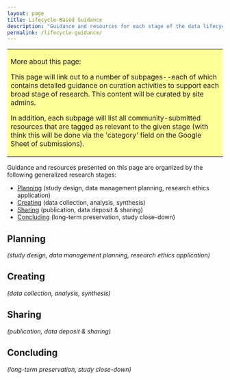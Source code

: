 ```yaml
---
layout: page
title: Lifecycle-Based Guidance
description: "Guidance and resources for each stage of the data lifecycle."
permalink: /lifecycle-guidance/
---
```


<table style="background-color: #ffff99;">
<tbody>
<tr>
<td>
<p><span>More about this page:</span></p>
<p>This page will link out to a number of subpages--each of which contains detailed guidance on curation activities to support each broad stage of research. This content will be curated by site admins. </p>
<p>In addition, each subpage will list all community-submitted resources that are tagged as relevant to the given stage (with think this will be done via the 'category' field on the Google Sheet of submissions).</p>
</td>
</tr>
</tbody>
</table>

Guidance and resources presented on this page are organized by the following generalized research stages:
* [Planning](#planning) (study design, data management planning, research ethics application)
* [Creating](#creating) (data collection, analysis, synthesis)
* [Sharing](#sharing) (publication, data deposit & sharing)
* [Concluding](#concluding) (long-term preservation, study close-down)

## Planning
*(study design, data management planning, research ethics application)*

## Creating
*(data collection, analysis, synthesis)*

## Sharing
*(publication, data deposit & sharing)*

## Concluding
*(long-term preservation, study close-down)*

